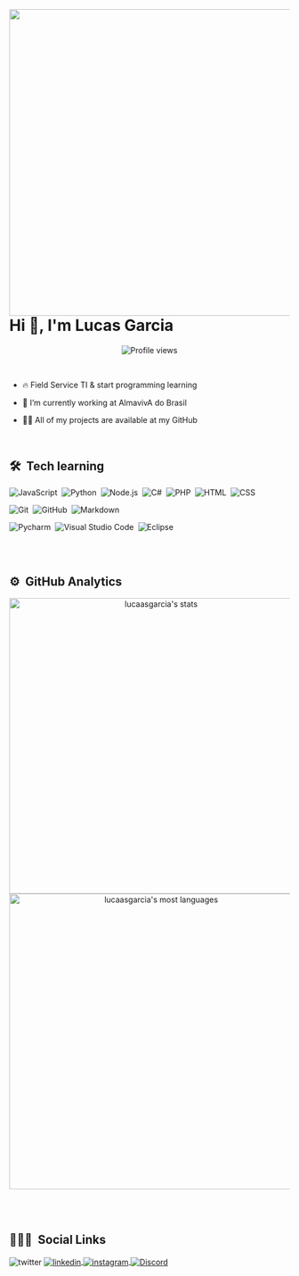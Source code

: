
<img align="right" height="550em" src="https://raw.githubusercontent.com/gist/lucaasgarcia/61d6553eb8f3f31009d1ee3d033167ca/raw/506025cf75b203062cc23f9b2d1c662186d25127/githubcard.svg"/>
<h1 align="left">Hi 🤟, I'm Lucas Garcia</h1>
<p align="center"> <img src="https://komarev.com/ghpvc/?username=lucaasgarcia&color=red" alt="Profile views" /> </p>

<br>

- 🔥 Field Service TI & start programming learning

- 🔭 I’m currently working at AlmavivA do Brasil

- 👨‍💻 All of my projects are available at my GitHub
  
<br>

## 🛠 &nbsp;Tech learning

![JavaScript](https://img.shields.io/badge/-JavaScript-05122A?style=flat&logo=javascript)&nbsp;
![Python](https://img.shields.io/badge/-Python-05122A?style=flat&logo=python)&nbsp;
![Node.js](https://img.shields.io/badge/-Node.js-05122A?style=flat&logo=node.js)&nbsp;
![C#](https://img.shields.io/badge/-C%23-05122A?style=flat&logo=C%23)&nbsp;
![PHP](https://img.shields.io/badge/-PHP-05122A?style=flat&logo=PHP)&nbsp;
![HTML](https://img.shields.io/badge/-HTML-05122A?style=flat&logo=HTML5)&nbsp;
![CSS](https://img.shields.io/badge/-CSS-05122A?style=flat&logo=CSS3&logoColor=1572B6)&nbsp;

![Git](https://img.shields.io/badge/-Git-05122A?style=flat&logo=git)&nbsp;
![GitHub](https://img.shields.io/badge/-GitHub-05122A?style=flat&logo=github)&nbsp;
![Markdown](https://img.shields.io/badge/-Markdown-05122A?style=flat&logo=markdown)&nbsp;

![Pycharm](https://img.shields.io/badge/-Pycharm-05122A?style=flat&logo=Pycharm)&nbsp;
![Visual Studio Code](https://img.shields.io/badge/-Visual%20Studio%20Code-05122A?style=flat&logo=visual-studio-code&logoColor=007ACC)&nbsp;
![Eclipse](https://img.shields.io/badge/-Eclipse-05122A?style=flat&logo=eclipse)&nbsp;


<br><br>

## ⚙️ &nbsp;GitHub Analytics

<p align="center">
<img width="530em" src="https://github-readme-stats.vercel.app/api?username=lucaasgarcia&show_icons=true&theme=vision-friendly-dark" alt="lucaasgarcia's stats"/>
<img width="530em" src="https://github-readme-stats.vercel.app/api/top-langs/?username=lucaasgarcia&layout=compact&theme=vision-friendly-dark" alt="lucaasgarcia's most languages"/>
</p>

<br><br>

## 👨🏽‍🦲 &nbsp;Social Links

</a>
<align="left" href="https://twitter.com/lucaasgarcia" target="_blank">
  <img align="center" src="https://img.shields.io/badge/-lucaasgarcia-05122A?style=flat&logo=twitter" alt="twitter"/>  
</a>
<a href="https://linkedin.com/in/lucaasgarcia" target="_blank">
  <img align="center" src="https://img.shields.io/badge/-lucaasgarcia-05122A?style=flat&logo=linkedin" alt="linkedin"/>
</a>
<a href="https://instagram.com/lucaasgarcia" target="_blank">
 <img align="center" src="https://img.shields.io/badge/-lucaasgarcia-05122A?style=flat&logo=instagram" alt="instagram"/>
</a>
<a href="**" target="_blank">
 <img align="center" src="https://img.shields.io/badge/-LucasGarcia%231623-05122A?style=flat&logo=discord" alt="Discord"/>
</a>
</p>

